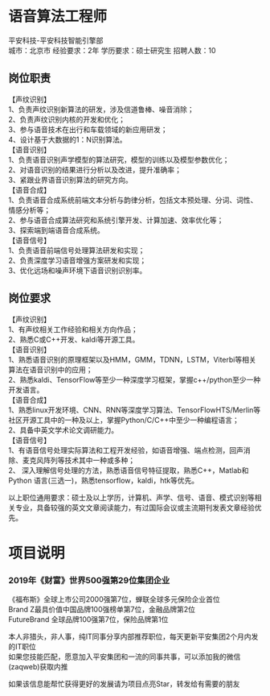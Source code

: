 # 语音算法工程师
平安科技-平安科技智能引擎部  
城市：北京市 经验要求：2年 学历要求：硕士研究生  招聘人数：10

## 岗位职责
【声纹识别】   
1、负责声纹识别新算法的研发，涉及信道鲁棒、噪音消除；    
2、负责声纹识别内核的开发和优化；    
3、参与语音技术在出行和车载领域的新应用研发；   
4、设计基于大数据的1：N识别算法。    
【语音识别】   
1、负责语音识别声学模型的算法研究，模型的训练以及模型参数优化；   
2、对语音识别的结果进行分析以及改进，提升准确率；   
3、紧跟业界语音识别算法的研究方向。   
【语音合成】   
1、负责语音合成系统前端文本分析与韵律分析，包括文本预处理、分词、词性、情感分析等；   
2、参与语音合成算法研究和系统引擎开发、计算加速、效率优化等；   
3、探索端到端语音合成系统。   
【语音信号】   
1、负责语音前端信号处理算法研发和实现；   
2、负责深度学习语音增强方案研发和实现；   
3、优化远场和噪声环境下语音识别识别率。

## 岗位要求
【声纹识别】   
1、有声纹相关工作经验和相关方向作品；    
2、熟悉C或C++开发、kaldi等开源工具。   
【语音识别】   
1、熟悉语音识别的原理框架以及HMM，GMM，TDNN，LSTM，Viterbi等相关算法在语音识别中的应用；   
2、熟悉kaldi、TensorFlow等至少一种深度学习框架，掌握c++/python至少一种开发语言。   
【语音合成】   
1、熟悉linux开发环境、CNN、RNN等深度学习算法、TensorFlowHTS/Merlin等社区开源工具中的一种及以上，掌握Python/C/C++中至少一种编程语言；   
2、具备中英文学术论文调研能力。   
【语音信号】   
1、有语音信号处理实际算法和工程开发经验，如语音增强、端点检测，回声消除、麦克风阵列等技术其中一种或多种；   
2、 深入理解信号处理的方法，熟悉语音信号特征提取，熟悉C++，Matlab和Python 语言(三选一)，熟悉tensorflow，kaldi，htk等优先。   
   
以上职位通用要求：硕士及以上学历，计算机、声学、信号、语音、模式识别等相关专业，具备较强的英文文章阅读能力，有过国际会议或主流期刊发表文章经验优先。

# 项目说明

### 2019年《财富》世界500强第29位集团企业
《福布斯》全球上市公司2000强第7位，蝉联全球多元保险企业首位  
Brand Z最具价值中国品牌100强榜单第7位，金融品牌第2位  
FutureBrand 全球品牌100强第7位，保险品牌第1位

本人非猎头，非人事，纯IT同事分享内部推荐职位，每天更新平安集团2个月内发的IT职位  
如果您技能匹配，愿意加入平安集团和一流的同事共事，可以添加我的微信(zaqweb)获取内推 

如果该信息能帮忙获得更好的发展请为项目点亮Star，转发给有需要的朋友




